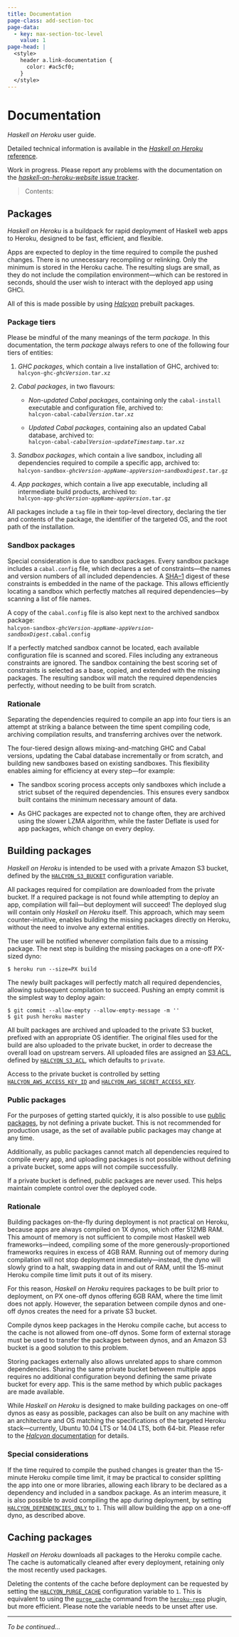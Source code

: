```yaml
---
title: Documentation
page-class: add-section-toc
page-data:
  - key: max-section-toc-level
    value: 1
page-head: |
  <style>
    header a.link-documentation {
      color: #ac5cf0;
    }
  </style>
---
```



Documentation
=============

_Haskell on Heroku_ user guide.

Detailed technical information is available in the [_Haskell on Heroku_ reference](documentation/reference/).

Work in progress.  Please report any problems with the documentation on the [_haskell-on-heroku-website_ issue tracker](https://github.com/mietek/haskell-on-heroku-website/issues/).

> Contents:




Packages
--------

_Haskell on Heroku_ is a buildpack for rapid deployment of Haskell web apps to Heroku, designed to be fast, efficient, and flexible.

Apps are expected to deploy in the time required to compile the pushed changes.  There is no unnecessary recompiling or relinking.  Only the minimum is stored in the Heroku cache.  The resulting slugs are small, as they do not include the compilation environment—which can be restored in seconds, should the user wish to interact with the deployed app using GHCi.

All of this is made possible by using [_Halcyon_](http://halcyon.sh/) prebuilt packages.


### Package tiers

Please be mindful of the many meanings of the term _package_.  In this documentation, the term _package_ always refers to one of the following four tiers of entities:

1.  _GHC packages_, which contain a live installation of GHC, archived to:\
    `halcyon-ghc-`_`ghcVersion`_`.tar.xz`

2.  _Cabal packages_, in two flavours:

    -   _Non-updated Cabal packages_, containing only the `cabal-install` executable and configuration file, archived to:\
        `halcyon-cabal-`_`cabalVersion`_`.tar.xz`
    
    -   _Updated Cabal packages_, containing also an updated Cabal database, archived to:\
        `halcyon-cabal-`_`cabalVersion`_`-`_`updateTimestamp`_`.tar.xz`

3.  _Sandbox packages_, which contain a live sandbox, including all dependencies required to compile a specific app, archived to:\
    `halcyon-sandbox-`_`ghcVersion`_`-`_`appName`_`-`_`appVersion`_-_`sandboxDigest`_`.tar.gz`

4.  _App packages_, which contain a live app executable, including all intermediate build products, archived to:\
    `halcyon-app-`_`ghcVersion`_`-`_`appName`_`-`_`appVersion`_`.tar.gz`

All packages include a `tag` file in their top-level directory, declaring the tier and contents of the package, the identifier of the targeted OS, and the root path of the installation.


### Sandbox packages

Special consideration is due to sandbox packages.  Every sandbox package includes a `cabal.config` file, which declares a set of constraints—the names and version numbers of all included dependencies.  A [SHA–1](http://en.wikipedia.org/wiki/SHA-1) digest of these constraints is embedded in the name of the package.  This allows efficiently locating a sandbox which perfectly matches all required dependencies—by scanning a list of file names.

A copy of the `cabal.config` file is also kept next to the archived sandbox package:\
`halcyon-sandbox-`_`ghcVersion`_`-`_`appName`_`-`_`appVersion`_-_`sandboxDigest`_`.cabal.config`

If a perfectly matched sandbox cannot be located, each available configuration file is scanned and scored.  Files including any extraneous constraints are ignored.  The sandbox containing the best scoring set of constraints is selected as a base, copied, and extended with the missing packages.  The resulting sandbox will match the required dependencies perfectly, without needing to be built from scratch.


### Rationale

Separating the dependencies required to compile an app into four tiers is an attempt at striking a balance between the time spent compiling code, archiving compilation results, and transferring archives over the network. 

The four-tiered design allows mixing-and-matching GHC and Cabal versions, updating the Cabal database incrementally or from scratch, and building new sandboxes based on existing sandboxes.  This flexibility enables aiming for efficiency at every step—for example:

-   The sandbox scoring process accepts only sandboxes which include a strict subset of the required dependencies.  This ensures every sandbox built contains the minimum necessary amount of data.

-   As GHC packages are expected not to change often, they are archived using the slower LZMA algorithm, while the faster <span class="small-caps">Deflate</span> is used for app packages, which change on every deploy.




Building packages
-----------------

_Haskell on Heroku_ is intended to be used with a private Amazon S3 bucket, defined by the [`HALCYON_S3_BUCKET`](documentation/reference/#halcyon_s3_bucket) configuration variable.

All packages required for compilation are downloaded from the private bucket.  If a required package is not found while attempting to deploy an app, compilation will fail—but deployment will succeed!  The deployed slug will contain only _Haskell on Heroku_ itself.  This approach, which may seem counter-intuitive, enables building the missing packages directly on Heroku, without the need to involve any external entities.

The user will be notified whenever compilation fails due to a missing package.  The next step is building the missing packages on a one-off PX-sized dyno:
```
$ heroku run --size=PX build
```

The newly built packages will perfectly match all required dependencies, allowing subsequent compilation to succeed.  Pushing an empty commit is the simplest way to deploy again:
```
$ git commit --allow-empty --allow-empty-message -m ''
$ git push heroku master
```

All built packages are archived and uploaded to the private S3 bucket, prefixed with an appropriate OS identifier.  The original files used for the build are also uploaded to the private bucket, in order to decrease the overall load on upstream servers.  All uploaded files are assigned an [S3 ACL](http://docs.aws.amazon.com/AmazonS3/latest/dev/S3_ACLs_UsingACLs.html), defined by [`HALCYON_S3_ACL`](documentation/reference/#halcyon_s3_acl), which defaults to `private`.

Access to the private bucket is controlled by setting [`HALCYON_AWS_ACCESS_KEY_ID`](documentation/reference/#halcyon_aws_access_key) and [`HALCYON_AWS_SECRET_ACCESS_KEY`](documentation/reference/#halcyon_aws_secret_access_key).


### Public packages

For the purposes of getting started quickly, it is also possible to use [public packages](http://s3.halcyon.sh/), by not defining a private bucket.  This is not recommended for production usage, as the set of available public packages may change at any time.

Additionally, as public packages cannot match all dependencies required to compile every app, and uploading packages is not possible without defining a private bucket, some apps will not compile successfully.

If a private bucket is defined, public packages are never used.  This helps maintain complete control over the deployed code.


### Rationale

Building packages on-the-fly during deployment is not practical on Heroku, because apps are always compiled on 1X dynos, which offer 512MB RAM.  This amount of memory is not sufficient to compile most Haskell web frameworks—indeed, compiling some of the more generously-proportioned frameworks requires in excess of 4GB RAM.  Running out of memory during compilation will not stop deployment immediately—instead, the dyno will slowly grind to a halt, swapping data in and out of RAM, until the 15-minut Heroku compile time limit puts it out of its misery.

For this reason, _Haskell on Heroku_ requires packages to be built prior to deployment, on PX one-off dynos offering 6GB RAM, where the time limit does not apply.  However, the separation between compile dynos and one-off dynos creates the need for a private S3 bucket.

Compile dynos keep packages in the Heroku compile cache, but access to the cache is not allowed from one-off dynos.  Some form of external storage must be used to transfer the packages between dynos, and an Amazon S3 bucket is a good solution to this problem.

Storing packages externally also allows unrelated apps to share common dependencies.  Sharing the same private bucket between multiple apps requires no additional configuration beyond defining the same private bucket for every app.  This is the same method by which public packages are made available.

While _Haskell on Heroku_ is designed to make building packages on one-off dynos as easy as possible, packages can also be built on any machine with an architecture and OS matching the specifications of the targeted Heroku stack—currently, Ubuntu 10.04 LTS or 14.04 LTS, both 64-bit.  Please refer to the [_Halcyon_ documentation](http://halcyon.sh/documentation/) for details.


### Special considerations

If the time required to compile the pushed changes is greater than the 15-minute Heroku compile time limit, it may be practical to consider splitting the app into one or more libraries, allowing each library to be declared as a dependency and included in a sandbox package.  As an interim measure, it is also possible to avoid compiling the app during deployment, by setting [`HALCYON_DEPENDENCIES_ONLY`](documentation/reference/#halcyon_dependencies_only) to `1`.  This will allow building the app on a one-off dyno, as described above.




Caching packages
----------------

_Haskell on Heroku_ downloads all packages to the Heroku compile cache.  The cache is automatically cleaned after every deployment, retaining only the most recently used packages.

Deleting the contents of the cache before deployment can be requested by setting the [`HALCYON_PURGE_CACHE`](documentation/reference/#halcyon_purge_cache) configuration variable to `1`.  This is equivalent to using the [`purge_cache`](https://github.com/heroku/heroku-repo#purge_cache) command from the [`heroku-repo`](https://github.com/heroku/heroku-repo/) plugin, but more efficient.  Please note the variable needs to be unset after use.




---

_To be continued…_
